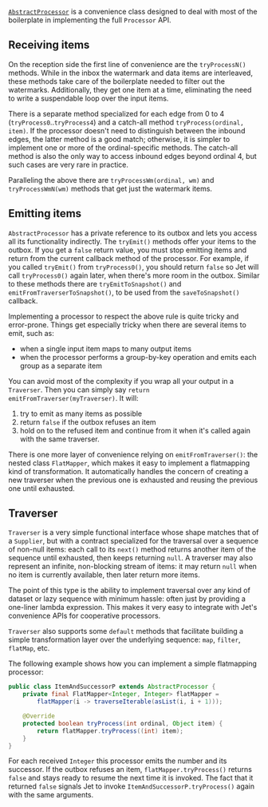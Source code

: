 [`AbstractProcessor`](http://docs.hazelcast.org/docs/jet/latest-dev/javadoc/com/hazelcast/jet/core/AbstractProcessor.html)
is a convenience class designed to deal with most of the boilerplate in
implementing the full `Processor` API.

## Receiving items

On the reception side the first line of convenience are the
`tryProcessN()` methods. While in the inbox the watermark and data items
are interleaved, these methods take care of the boilerplate needed to
filter out the watermarks. Additionally, they get one item at a time, 
eliminating the need to write a suspendable loop over the input items.

There is a separate method specialized for each edge from 0 to 4
(`tryProcess0`..`tryProcess4`) and a catch-all method
`tryProcess(ordinal, item)`. If the processor doesn't need to
distinguish between the inbound edges, the latter method is a good
match; otherwise, it is simpler to implement one or more of the
ordinal-specific methods. The catch-all method is also the only way to
access inbound edges beyond ordinal 4, but such cases are very rare in
practice.

Paralleling the above there are `tryProcessWm(ordinal, wm)` and 
`tryProcessWmN(wm)` methods that get just the watermark items.

## Emitting items

`AbstractProcessor` has a private reference to its outbox and lets you 
access all its functionality indirectly. The `tryEmit()` methods offer your items to the outbox. If you get a `false` return value, you must stop emitting items and return from the current callback method of the processor. For example, if you called `tryEmit()` from `tryProcess0()`,
you should return `false` so Jet will call `tryProcess0()` again later, when there's more room in the outbox. Similar to these methods there are `tryEmitToSnapshot()` and `emitFromTraverserToSnapshot()`, to be used from the `saveToSnapshot()` callback.

Implementing a processor to respect the above rule is quite tricky and error-prone. Things get especially tricky when there are several items to emit, such as:

- when a single input item maps to many output items
- when the processor performs a group-by-key operation and emits each
group as a separate item

You can avoid most of the complexity if you wrap all your output in a `Traverser`. Then you can simply say `return
emitFromTraverser(myTraverser)`. It will:

1. try to emit as many items as possible
2. return `false` if the outbox refuses an item
3. hold on to the refused item and continue from it when it's called 
   again with the same traverser.

There is one more layer of convenience relying on `emitFromTraverser()`:
the nested class `FlatMapper`, which makes it easy to implement a
flatmapping kind of transformation. It automatically handles the concern
of creating a new traverser when the previous one is exhausted and
reusing the previous one until exhausted.

## Traverser

`Traverser` is a very simple functional interface whose shape matches
that of a `Supplier`, but with a contract specialized for the traversal
over a sequence of non-null items: each call to its `next()` method
returns another item of the sequence until exhausted, then keeps
returning `null`. A traverser may also represent an infinite,
non-blocking stream of items: it may return `null` when no item is
currently available, then later return more items.

The point of this type is the ability to implement traversal over any 
kind of dataset or lazy sequence with minimum hassle: often just by 
providing a one-liner lambda expression. This makes it very easy to 
integrate with Jet's convenience APIs for cooperative processors.

`Traverser` also supports some `default` methods that facilitate
building a simple transformation layer over the underlying sequence:
`map`, `filter`, `flatMap`, etc.

The following example shows how you can implement a simple flatmapping
processor:

```java
public class ItemAndSuccessorP extends AbstractProcessor {
    private final FlatMapper<Integer, Integer> flatMapper =
        flatMapper(i -> traverseIterable(asList(i, i + 1)));

    @Override
    protected boolean tryProcess(int ordinal, Object item) {
        return flatMapper.tryProcess((int) item);
    }
}
```

For each received `Integer` this processor emits the number and its 
successor. If the outbox refuses an item, `flatMapper.tryProcess()` 
returns `false` and stays ready to resume the next time it is invoked. 
The fact that it returned `false` signals Jet to invoke 
`ItemAndSuccessorP.tryProcess()` again with the same arguments.
